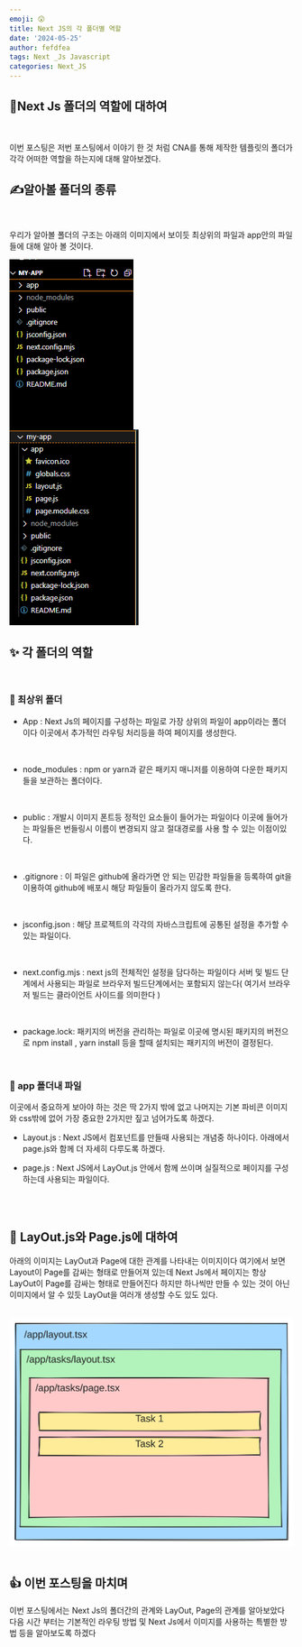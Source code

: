 ```yaml
---
emoji: 😲
title: Next JS의 각 폴더별 역할
date: '2024-05-25'
author: fefdfea
tags: Next _Js Javascript
categories: Next_JS
---
```


## 👋Next Js 폴더의 역할에 대하여

<br>

이번 포스팅은 저번 포스팅에서 이야기 한 것 처럼 CNA를 통해 제작한 템플릿의 폴더가 각각 어떠한 역할을 하는지에 대해 알아보겠다.

## ✍️알아볼 폴더의 종류

<br>

우리가 알아볼 폴더의 구조는 아래의 이미지에서 보이듯 최상위의 파일과 app안의 파일들에 대해 알아 볼 것이다.

<div style="display:flex">
  <img src="./NextJsFolderDir.png" alt="Next JS 폴더구조">
</div>
<img src="./NextJsAppDir.png" alt="Next JS 폴더구조">

## ✨ 각 폴더의 역할

<br>

### 🎲 최상위 폴더

- App : Next Js의 페이지를 구성하는 파일로 가장 상위의 파일이 app이라는 폴더이다 이곳에서 추가적인 라우팅 처리등을 하여 페이지를 생성한다.

<br>

- node_modules : npm or yarn과 같은 패키지 매니저를 이용하여 다운한 패키지들을 보관하는 폴더이다.

<br>

- public : 개발시 이미지 폰트등 정적인 요소들이 들어가는 파일이다 이곳에 들어가는 파일들은 번들링시 이름이 변경되지 않고 절대경로를 사용 할 수 있는 이점이있다.

<br>

- .gitignore : 이 파일은 github에 올라가면 안 되는 민감한 파일들을 등록하여 git을 이용하여 github에 배포시 해당 파일들이 올라가지 않도록 한다.

<br>

- jsconfig.json : 해당 프로젝트의 각각의 자바스크립트에 공통된 설정을 추가할 수 있는 파일이다.

<br>

- next.config.mjs : next js의 전체적인 설정을 담다하는 파일이다 서버 및 빌드 단계에서 사용되는 파일로 브라우저 빌드단계에서는 포함되지 않는다( 여기서 브라우저 빌드는 클라이언트 사이드를 의미한다 )

<br>

- package.lock: 패키지의 버전을 관리하는 파일로 이곳에 명시된 패키지의 버전으로 npm install , yarn install 등을 할때 설치되는 패키지의 버전이 결정된다.

<br>

### 🧩 app 폴더내 파일

이곳에서 중요하게 보아야 하는 것은 딱 2가지 밖에 없고 나머지는 기본 파비콘 이미지와 css밖에 없어 가장 중요한 2가지만 짚고 넘어가도록 하겠다.

- Layout.js : Next JS에서 컴포넌트를 만들때 사용되는 개념중 하나이다. 아래에서 page.js와 함께 더 자세히 다루도록 하겠다.

- page.js : Next JS에서 LayOut.js 안에서 함께 쓰이며 실질적으로 페이지를 구성하는데 사용되는 파일이다.

<br>
<br>

## 🧭 LayOut.js와 Page.js에 대하여

아래의 이미지는 LayOut과 Page에 대한 관계를 나타내는 이미지이다 여기에서 보면 Layout이 Page를 감싸는 형태로 만들어져 있는데 Next Js에서 페이지는 항상 LayOut이 Page를 감싸는 형태로 만들어진다 하지만 하나씩만 만들 수 있는 것이 아닌 이미지에서 알 수 있듯 LayOut을 여러개 생성할 수도 있도 있다.

<br>

<img src="./layout.svg" alt="레이아웃과 페이지의 관계 이미지">

<br>
<br>

## 👍 이번 포스팅을 마치며

이번 포스팅에서는 Next Js의 폴더간의 관계와 LayOut, Page의 관계를 알아보았다 다음 시간 부터는 기본적인 라우팅 방법 및 Next Js에서 이미지를 사용하는 특별한 방법 등을 알아보도록 하겠다
